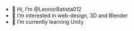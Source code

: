 - 👋 Hi, I’m @LeonorBatista012
- 👀 I’m interested in web-design, 3D and Blender
- 🌱 I’m currently learning Unity



